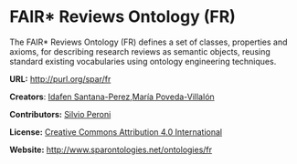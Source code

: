 # FAIR* Reviews Ontology (FR)

The FAIR* Reviews Ontology (FR) defines a set of classes, properties and axioms, for describing research reviews as semantic objects, reusing standard existing vocabularies using ontology engineering techniques.

**URL:** http://purl.org/spar/fr

**Creators**: [Idafen Santana-Perez](http://w3id.org/people/idafensp),[María Poveda-Villalón](http://orcid.org/0000-0003-3587-0367)

**Contributors:** [Silvio Peroni](http://orcid.org/0000-0003-0530-4305)

**License:** [Creative Commons Attribution 4.0 International](http://purl.org/NET/rdflicense/cc-by4.0)

**Website:** http://www.sparontologies.net/ontologies/fr
